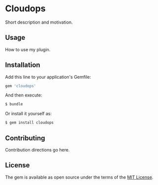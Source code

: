 # Cloudops
Short description and motivation.

## Usage
How to use my plugin.

## Installation
Add this line to your application's Gemfile:

```ruby
gem 'cloudops'
```

And then execute:
```bash
$ bundle
```

Or install it yourself as:
```bash
$ gem install cloudops
```

## Contributing
Contribution directions go here.

## License
The gem is available as open source under the terms of the [MIT License](http://opensource.org/licenses/MIT).
